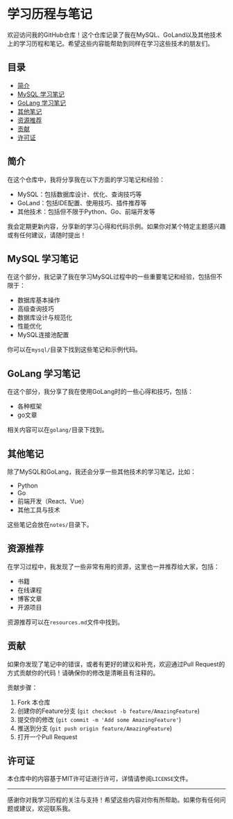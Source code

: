 # 学习历程与笔记

欢迎访问我的GitHub仓库！这个仓库记录了我在MySQL、GoLand以及其他技术上的学习历程和笔记。希望这些内容能帮助到同样在学习这些技术的朋友们。

## 目录
- [简介](#简介)
- [MySQL 学习笔记](#mysql-学习笔记)
- [GoLang 学习笔记](#golang-学习笔记)
- [其他笔记](#其他笔记)
- [资源推荐](#资源推荐)
- [贡献](#贡献)
- [许可证](#许可证)

## 简介

在这个仓库中，我将分享我在以下方面的学习笔记和经验：
- MySQL：包括数据库设计、优化、查询技巧等
- GoLand：包括IDE配置、使用技巧、插件推荐等
- 其他技术：包括但不限于Python、Go、前端开发等

我会定期更新内容，分享新的学习心得和代码示例。如果你对某个特定主题感兴趣或有任何建议，请随时提出！

## MySQL 学习笔记

在这个部分，我记录了我在学习MySQL过程中的一些重要笔记和经验，包括但不限于：
- 数据库基本操作
- 高级查询技巧
- 数据库设计与规范化
- 性能优化
- MySQL连接池配置

你可以在`mysql/`目录下找到这些笔记和示例代码。

## GoLang 学习笔记

在这个部分，我分享了我在使用GoLang时的一些心得和技巧，包括：
- 各种框架
- go文章

相关内容可以在`golang/`目录下找到。

## 其他笔记

除了MySQL和GoLang，我还会分享一些其他技术的学习笔记，比如：
- Python
- Go
- 前端开发（React、Vue）
- 其他工具与技术

这些笔记会放在`notes/`目录下。

## 资源推荐

在学习过程中，我发现了一些非常有用的资源，这里也一并推荐给大家，包括：
- 书籍
- 在线课程
- 博客文章
- 开源项目

资源推荐可以在`resources.md`文件中找到。

## 贡献

如果你发现了笔记中的错误，或者有更好的建议和补充，欢迎通过Pull Request的方式贡献你的代码！请确保你的修改是清晰且有注释的。

贡献步骤：
1. Fork 本仓库
2. 创建你的Feature分支 (`git checkout -b feature/AmazingFeature`)
3. 提交你的修改 (`git commit -m 'Add some AmazingFeature'`)
4. 推送到分支 (`git push origin feature/AmazingFeature`)
5. 打开一个Pull Request

## 许可证

本仓库中的内容基于MIT许可证进行许可，详情请参阅`LICENSE`文件。

---

感谢你对我学习历程的关注与支持！希望这些内容对你有所帮助。如果你有任何问题或建议，欢迎联系我。

